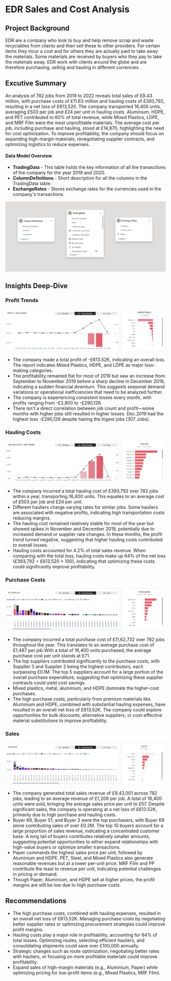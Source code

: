 # EDR Sales and Cost Analysis

## Project Background
EDR are a company who look to buy and help remove scrap and waste recyclables from clients and then sell these to other providers. For certain items they incur a cost and for others they are actually paid to take away the materials. Some materials are received by buyers who they pay to take the materials away. EDR work with clients around the globe and are therefore purchasing, selling and hauling in different currencies.

## Excutive Summary
An analysis of 782 jobs from 2019 to 2022 reveals total sales of £9.43 million, with purchase costs of £11.63 million and hauling costs of £393,792, resulting in a net loss of £613,520. The company transported 16,400 units, averaging £503 per job and £24 per unit in hauling costs. Aluminium, HDPE, and PET contributed to 60% of total revenue, while Mixed Plastics, LDPE, and MRF Film were the most unprofitable materials. The average cost per job, including purchase and hauling, stood at £14,870, highlighting the need for cost optimization. To improve profitability, the company should focus on expanding high-margin materials, renegotiating supplier contracts, and optimizing logistics to reduce expenses.


#### Data Model Overview
- **TradingData** - This table holds the key information of all the tranasctions of the company for the year 2019 and 2020.  
- **ColumnDefinitions** - Short description for all the columns in the TradingData table.
- **ExchangeRates** - Stores exchange rates for the currencies used in the company's transactions.

![](DataModel.png)

## Insights Deep-Dive
### Profit Trends
![](ProfitTrends.png)
- The company made a total profit of -£613.52K, indicating an overall loss. The report indicates Mixed Plastics, HDPE, and LDPE as major loss-making categories.
- The profitability remained flat for most of 2019 but saw an increase from September to November 2019 before a sharp decline in December 2019, indicating a sudden financial downturn. This suggests seasonal demand variations or operational inefficiencies that need to be analyzed further.
- The company is experiencing consistent losses every month, with profits ranging from -£2,800 to -£290,126.
- There isn't a direct correlation between job count and profit—some months with higher jobs still resulted in higher losses. Dec.2019 had the highest loss -£290,126
despite having the higest jobs (307 Jobs).

### Hauling Costs
![](HaulingCosts.png)
-  The company incurred a total hauling cost of £393,792 over 782 jobs within a year, transporting 16,400 units. This equates to an average cost of £503 per job and £24 per unit.
-  Different hauliers charge varying rates for similar jobs. Some hauliers are associated with negative profits, indicating high transportation costs reducing margins.
-  The hauling cost remained relatively stable for most of the year but showed spikes in November and December 2019, potentially due to increased demand or supplier rate changes. In these months, the profit trend turned negative, suggesting that higher hauling costs contributed to overall losses.
-  Hauling costs accounted for 4.2% of total sales revenue. When comparing with the total loss, hauling costs make up 64% of the net loss (£393,792 ÷ £613,520 × 100), indicating that optimizing these costs could significantly improve profitability.

### Purchase Costs
![](PurchaseCosts.png)
- The company incurred a total purchase cost of £11,62,732 over 782 jobs throughout the year. This translates to an average purchase cost of £1,487 per job.With a total of 16,400 units purchased, the average purchase cost per unit stands at £71.
- The top suppliers contributed significantly to the purchase costs, with Supplier 3 and Supplier 2 being the highest contributors, each surpassing £0.1M. The top 5 suppliers account for a large portion of the overall purchase expenditure, suggesting that optimizing these supplier contracts could yield cost savings.
- Mixed plastics, metal, aluminium, and HDPE dominate the higher-cost purchases.
- The high purchase costs, particularly from premium materials like Aluminium and HDPE, combined with substantial hauling expenses, have resulted in an overall net loss of £613.52K. The company could explore opportunities for bulk discounts, alternative suppliers, or cost-effective material substitutions to improve profitability.

### Sales
![](Sales.png)
- The company generated total sales revenue of £9,43,001 across 782 jobs, leading to an average revenue of £1,206 per job. A total of 16,400 units were sold, bringing the average sales price per unit to £57. Despite significant sales, the company is operating at a net loss of £613.52K, primarily due to high purchase and hauling costs.
- Buyer 69, Buyer 51, and Buyer 3 were the top purchasers, with Buyer 69 alone contributing sales of over £0.2M. The top 10 buyers account for a large proportion of sales revenue, indicating a concentrated customer base. A long tail of buyers contributes relatively smaller amounts, suggesting potential opportunities to either expand relationships with high-value buyers or optimize smaller transactions.
- Paper commands the highest sales price per unit, followed by Aluminium and HDPE. PET, Steel, and Mixed Plastics also generate reasonable revenues but at a lower per-unit price. MRF Film and PP contribute the least to revenue per unit, indicating potential challenges in pricing or demand.
- Though Paper, Aluminium, and HDPE sell at higher prices, the profit margins are still be low due to high purchase costs.

## Recommendations
- The high purchase costs, combined with hauling expenses, resulted in an overall net loss of £613.52K. Managing purchase costs by negotiating better supplier rates or optimizing procurement strategies could improve profit margins.
- Hauling costs play a major role in profitability, accounting for 64% of total losses. Optimizing routes, selecting efficient hauliers, and consolidating shipments could save over £100,000 annually.
- Strategic changes such as route optimization, negotiating better rates with hauliers, or focusing on more profitable materials could improve profitability.
- Expand sales of high-margin materials (e.g., Aluminium, Paper) while optimizing pricing for low-profit items (e.g., Mixed Plastics, MRF Film).

















